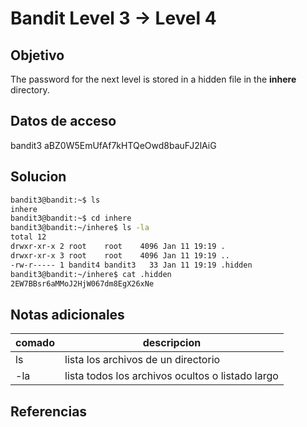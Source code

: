 # Bandit Level  3 → Level 4

## Objetivo

The password for the next level is stored in a hidden file in the **inhere** directory.

## Datos de acceso

bandit3
aBZ0W5EmUfAf7kHTQeOwd8bauFJ2lAiG

## Solucion
``` bash
bandit3@bandit:~$ ls
inhere
bandit3@bandit:~$ cd inhere
bandit3@bandit:~/inhere$ ls -la
total 12
drwxr-xr-x 2 root    root    4096 Jan 11 19:19 .
drwxr-xr-x 3 root    root    4096 Jan 11 19:19 ..
-rw-r----- 1 bandit4 bandit3   33 Jan 11 19:19 .hidden
bandit3@bandit:~/inhere$ cat .hidden
2EW7BBsr6aMMoJ2HjW067dm8EgX26xNe

```

## Notas adicionales
| comado | descripcion |
|----------|-------------|
| ls | lista los archivos de un directorio|
| -la |lista todos los archivos ocultos o listado largo|




## Referencias